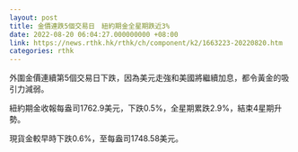 ```yaml
---
layout: post
title: 金價連跌5個交易日　紐約期金全星期跌近3%
date: 2022-08-20 06:04:27.000000000 +08:00
link: https://news.rthk.hk/rthk/ch/component/k2/1663223-20220820.htm
categories: rthk
---
```


外圍金價連續第5個交易日下跌，因為美元走強和美國將繼續加息，都令黃金的吸引力減弱。

紐約期金收報每盎司1762.9美元，下跌0.5%，全星期累跌2.9%，結束4星期升勢。

現貨金較早時下跌0.6%，至每盎司1748.58美元。
